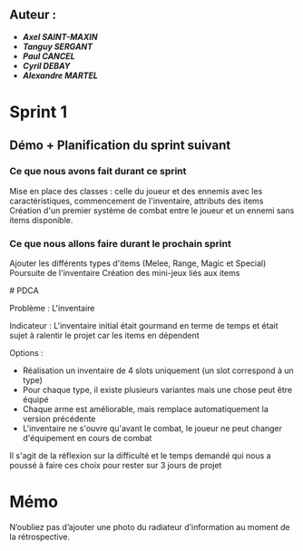 ## Auteur :
- ***Axel SAINT-MAXIN***
- ***Tanguy SERGANT***
- ***Paul CANCEL***
- ***Cyril DEBAY***
- ***Alexandre MARTEL***

# Sprint 1

## Démo + Planification du sprint suivant

### Ce que nous avons fait durant ce sprint
Mise en place des classes : celle du joueur et des ennemis avec les caractéristiques, commencement de l'inventaire, attributs des items
Création d'un premier système de combat entre le joueur et un ennemi sans items disponible.

### Ce que nous allons faire durant le prochain sprint
Ajouter les différents types d'items (Melee, Range, Magic et Special)
Poursuite de l'inventaire
Création des mini-jeux liés aux items

# PDCA

Problème : 
L'inventaire

Indicateur :
L'inventaire initial était gourmand en terme de temps et était sujet à ralentir le projet car les items en dépendent

Options :
- Réalisation un inventaire de 4 slots uniquement (un slot correspond à un type)
- Pour chaque type, il existe plusieurs variantes mais une chose peut être équipé
- Chaque arme est améliorable, mais remplace automatiquement la version précédente
- L'inventaire ne s'ouvre qu'avant le combat, le joueur ne peut changer d'équipement en cours de combat

Il s'agit de la réflexion sur la difficulté et le temps demandé qui nous a poussé à faire ces choix pour rester sur 3 jours de projet

# Mémo
N’oubliez pas d’ajouter une photo du radiateur d’information au moment de la rétrospective.



